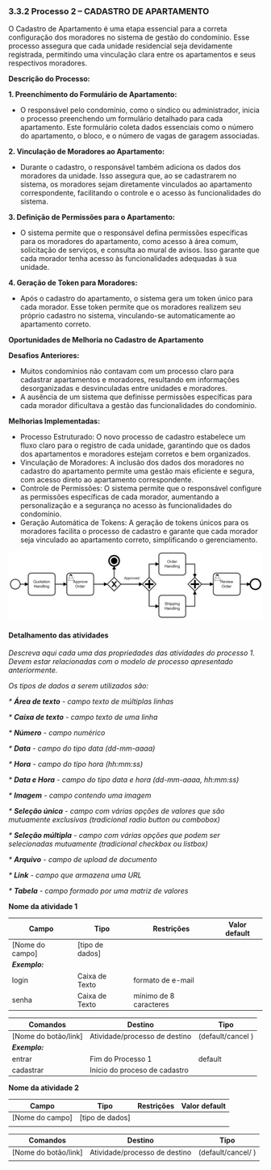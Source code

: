 ### 3.3.2 Processo 2 – CADASTRO DE APARTAMENTO

O Cadastro de Apartamento é uma etapa essencial para a correta configuração dos moradores no sistema de gestão do condomínio. Esse processo assegura que cada unidade residencial seja devidamente registrada, permitindo uma vinculação clara entre os apartamentos e seus respectivos moradores.

**Descrição do Processo:**

**1. Preenchimento do Formulário de Apartamento:** 
* O responsável pelo condomínio, como o síndico ou administrador, inicia o processo preenchendo um formulário detalhado para cada apartamento. Este formulário coleta dados essenciais como o número do apartamento, o bloco, e o número de vagas de garagem associadas.

**2. Vinculação de Moradores ao Apartamento:** 
* Durante o cadastro, o responsável também adiciona os dados dos moradores da unidade. Isso assegura que, ao se cadastrarem no sistema, os moradores sejam diretamente vinculados ao apartamento correspondente, facilitando o controle e o acesso às funcionalidades do sistema.

**3. Definição de Permissões para o Apartamento:** 
* O sistema permite que o responsável defina permissões específicas para os moradores do apartamento, como acesso à área comum, solicitação de serviços, e consulta ao mural de avisos. Isso garante que cada morador tenha acesso às funcionalidades adequadas à sua unidade.

**4. Geração de Token para Moradores:** 
* Após o cadastro do apartamento, o sistema gera um token único para cada morador. Esse token permite que os moradores realizem seu próprio cadastro no sistema, vinculando-se automaticamente ao apartamento correto.

**Oportunidades de Melhoria no Cadastro de Apartamento**

**Desafios Anteriores:**

* Muitos condomínios não contavam com um processo claro para cadastrar apartamentos e moradores, resultando em informações desorganizadas e desvinculadas entre unidades e moradores.
* A ausência de um sistema que definisse permissões específicas para cada morador dificultava a gestão das funcionalidades do condomínio.
  
**Melhorias Implementadas:**

* Processo Estruturado: O novo processo de cadastro estabelece um fluxo claro para o registro de cada unidade, garantindo que os dados dos apartamentos e moradores estejam corretos e bem organizados.
* Vinculação de Moradores: A inclusão dos dados dos moradores no cadastro do apartamento permite uma gestão mais eficiente e segura, com acesso direto ao apartamento correspondente.
* Controle de Permissões: O sistema permite que o responsável configure as permissões específicas de cada morador, aumentando a personalização e a segurança no acesso às funcionalidades do condomínio.
* Geração Automática de Tokens: A geração de tokens únicos para os moradores facilita o processo de cadastro e garante que cada morador seja vinculado ao apartamento correto, simplificando o gerenciamento.

![Exemplo de um Modelo BPMN do PROCESSO 1](images/process.png "Modelo BPMN do Processo 1.")

#### Detalhamento das atividades

_Descreva aqui cada uma das propriedades das atividades do processo 1. 
Devem estar relacionadas com o modelo de processo apresentado anteriormente._

_Os tipos de dados a serem utilizados são:_

_* **Área de texto** - campo texto de múltiplas linhas_

_* **Caixa de texto** - campo texto de uma linha_

_* **Número** - campo numérico_

_* **Data** - campo do tipo data (dd-mm-aaaa)_

_* **Hora** - campo do tipo hora (hh:mm:ss)_

_* **Data e Hora** - campo do tipo data e hora (dd-mm-aaaa, hh:mm:ss)_

_* **Imagem** - campo contendo uma imagem_

_* **Seleção única** - campo com várias opções de valores que são mutuamente exclusivas (tradicional radio button ou combobox)_

_* **Seleção múltipla** - campo com várias opções que podem ser selecionadas mutuamente (tradicional checkbox ou listbox)_

_* **Arquivo** - campo de upload de documento_

_* **Link** - campo que armazena uma URL_

_* **Tabela** - campo formado por uma matriz de valores_


**Nome da atividade 1**

| **Campo**       | **Tipo**         | **Restrições** | **Valor default** |
| ---             | ---              | ---            | ---               |
| [Nome do campo] | [tipo de dados]  |                |                   |
| ***Exemplo:***  |                  |                |                   |
| login           | Caixa de Texto   | formato de e-mail |                |
| senha           | Caixa de Texto   | mínimo de 8 caracteres |           |

| **Comandos**         |  **Destino**                   | **Tipo** |
| ---                  | ---                            | ---               |
| [Nome do botão/link] | Atividade/processo de destino  | (default/cancel  ) |
| ***Exemplo:***       |                                |                   |
| entrar               | Fim do Processo 1              | default           |
| cadastrar            | Início do proceso de cadastro  |                   |


**Nome da atividade 2**

| **Campo**       | **Tipo**         | **Restrições** | **Valor default** |
| ---             | ---              | ---            | ---               |
| [Nome do campo] | [tipo de dados]  |                |                   |
|                 |                  |                |                   |

| **Comandos**         |  **Destino**                   | **Tipo**          |
| ---                  | ---                            | ---               |
| [Nome do botão/link] | Atividade/processo de destino  | (default/cancel/  ) |
|                      |                                |                   |
